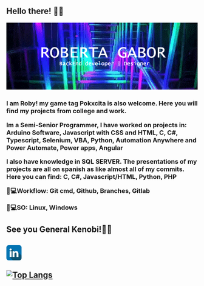 ## Hello there! 👋✨

<img src="header.gif" >

<h3>I am Roby! my game tag Pokxcita is also welcome. Here you will find my projects from college and work.

Im a Semi-Senior Programmer, I have worked on projects in:
  Arduino Software,
  Javascript with CSS and HTML,
  C, 
  C#, 
  Typescript, 
  Selenium, 
  VBA,
  Python,
  Automation Anywhere and Power Automate,
  Power apps,
  Angular
  
  I also have knowledge in SQL SERVER. The presentations of my projects are all on spanish as like almost all of my commits. Here you can find: C, C#, Javascript/HTML, Python, PHP

🧑💻Workflow: Git cmd, Github, Branches, Gitlab

🧑💻SO: Linux, Windows
</h3>
<h2>See you General Kenobi!👋✨<h2>

<a href="https://www.linkedin.com/in/robertagabor/"><img src="linkedinIco.png" height="40px" weight="345px" id="logo"></a>

[![Top Langs](https://github-readme-stats.vercel.app/api/top-langs/?username=RobertaGabor&layout=compact)](https://github.com/anuraghazra/github-readme-stats)
<!--
**RobertaGabor/RobertaGabor** is a ✨ _special_ ✨ repository because its `README.md` (this file) appears on your GitHub profile.

Here are some ideas to get you started:

- 🔭 I’m currently working on ...
- 🌱 I’m currently learning ...
- 👯 I’m looking to collaborate on ...
- 🤔 I’m looking for help with ...
- 💬 Ask me about ...
- 📫 How to reach me: ...
- 😄 Pronouns: ...
- ⚡ Fun fact: ...
-->

